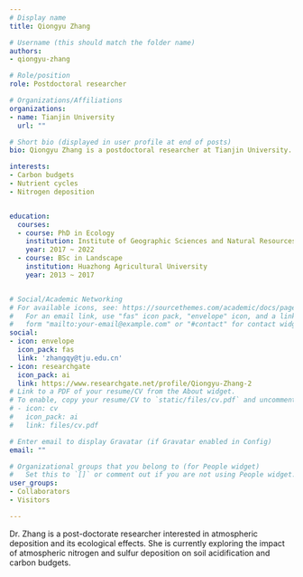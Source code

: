 ```yaml
---
# Display name
title: Qiongyu Zhang

# Username (this should match the folder name)
authors:
- qiongyu-zhang

# Role/position
role: Postdoctoral researcher

# Organizations/Affiliations
organizations:
- name: Tianjin University
  url: ""

# Short bio (displayed in user profile at end of posts)
bio: Qiongyu Zhang is a postdoctoral researcher at Tianjin University. She collaborates with the EDM lab to study the effect of atmospheric deposition on the global C cycle. 

interests:
- Carbon budgets
- Nutrient cycles
- Nitrogen deposition


education:
  courses:
  - course: PhD in Ecology
    institution: Institute of Geographic Sciences and Natural Resources Research, Chinese Academy of Sciences
    year: 2017 ~ 2022
  - course: BSc in Landscape
    institution: Huazhong Agricultural University
    year: 2013 ~ 2017


# Social/Academic Networking
# For available icons, see: https://sourcethemes.com/academic/docs/page-builder/#icons
#   For an email link, use "fas" icon pack, "envelope" icon, and a link in the
#   form "mailto:your-email@example.com" or "#contact" for contact widget.
social:
- icon: envelope
  icon_pack: fas
  link: 'zhangqy@tju.edu.cn'
- icon: researchgate
  icon_pack: ai
  link: https://www.researchgate.net/profile/Qiongyu-Zhang-2
# Link to a PDF of your resume/CV from the About widget.
# To enable, copy your resume/CV to `static/files/cv.pdf` and uncomment the lines below.
# - icon: cv
#   icon_pack: ai
#   link: files/cv.pdf

# Enter email to display Gravatar (if Gravatar enabled in Config)
email: ""

# Organizational groups that you belong to (for People widget)
#   Set this to `[]` or comment out if you are not using People widget.
user_groups:
- Collaborators
- Visitors

---
```


Dr. Zhang is a post-doctorate researcher interested in atmospheric deposition and its ecological effects. 
She is currently exploring the impact of atmospheric nitrogen and sulfur deposition on soil acidification and carbon budgets.